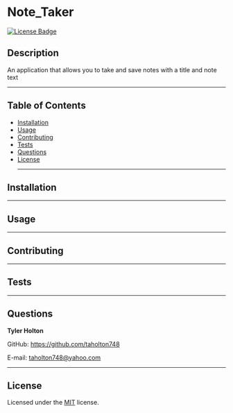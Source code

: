 # Note_Taker
  [![License Badge](https://img.shields.io/badge/license-MIT-blue)](https://choosealicense.com/licenses/mit/)
  ## Description
  An application that allows you to take and save notes with a title and note text <hr>
  
  ## Table of Contents
  * [Installation](#installation)
  * [Usage](#usage)
  * [Contributing](#contributing)
  * [Tests](#tests)
  * [Questions](#questions) 
  * [License](#license) <hr>
  

  ## Installation
   <hr>

  ## Usage
   <hr>

  ## Contributing
   <hr>

  ## Tests
   <hr>

  ## Questions
  <strong>Tyler Holton</strong>

  GitHub: https://github.com/taholton748
  
  E-mail: taholton748@yahoo.com <hr>
  
  ## License
  Licensed under the [MIT](https://choosealicense.com/licenses/mit/) license.